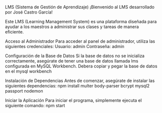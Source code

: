 LMS (Sistema de Gestión de Aprendizaje)
¡Bienvenido al LMS desarrollado por José Castro García!

Este LMS (Learning Management System) es una plataforma diseñada para ayudar a los maestros a administrar sus clases y tareas de manera eficiente.

  Acceso al Administrador
    Para acceder al panel de administrador, utiliza las siguientes credenciales:
      Usuario: admin
      Contraseña: admin
      
Configuración de la Base de Datos
  Si la base de datos no se inicializa correctamente, asegúrate de tener una base de datos llamada lms configurada en MySQL Workbench.
  Debera copiar y pegar la base de datos en el mysql workbench

Instalación de Dependencias
  Antes de comenzar, asegúrate de instalar las siguientes dependencias:
    npm install multer body-parser bcrypt mysql2 passport nodemon

Iniciar la Aplicación
  Para iniciar el programa, simplemente ejecuta el siguiente comando:
    npm start
